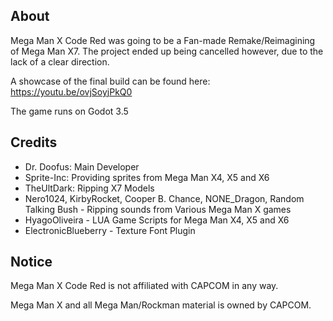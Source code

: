 ## About
Mega Man X Code Red was going to be a Fan-made Remake/Reimagining of Mega Man X7. The project ended up being cancelled however, due to the lack of a clear direction.

A showcase of the final build can be found here: https://youtu.be/ovjSoyjPkQ0

The game runs on Godot 3.5

## Credits

- Dr. Doofus: Main Developer
- Sprite-Inc: Providing sprites from Mega Man X4, X5 and X6
- TheUltDark: Ripping X7 Models
- Nero1024, KirbyRocket, Cooper B. Chance, NONE_Dragon, Random Talking Bush - Ripping sounds from Various Mega Man X games
- HyagoOliveira - LUA Game Scripts for Mega Man X4, X5 and X6
- ElectronicBlueberry - Texture Font Plugin

## Notice
Mega Man X Code Red is not affiliated with CAPCOM in any way.

Mega Man X and all Mega Man/Rockman material is owned by CAPCOM.
